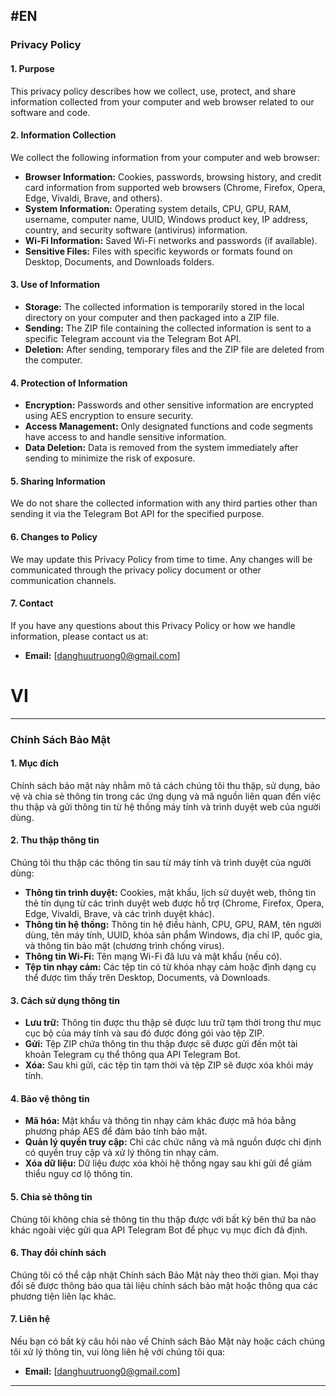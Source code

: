
#EN
---

### Privacy Policy

#### 1. Purpose

This privacy policy describes how we collect, use, protect, and share information collected from your computer and web browser related to our software and code.

#### 2. Information Collection

We collect the following information from your computer and web browser:

- **Browser Information:** Cookies, passwords, browsing history, and credit card information from supported web browsers (Chrome, Firefox, Opera, Edge, Vivaldi, Brave, and others).
- **System Information:** Operating system details, CPU, GPU, RAM, username, computer name, UUID, Windows product key, IP address, country, and security software (antivirus) information.
- **Wi-Fi Information:** Saved Wi-Fi networks and passwords (if available).
- **Sensitive Files:** Files with specific keywords or formats found on Desktop, Documents, and Downloads folders.

#### 3. Use of Information

- **Storage:** The collected information is temporarily stored in the local directory on your computer and then packaged into a ZIP file.
- **Sending:** The ZIP file containing the collected information is sent to a specific Telegram account via the Telegram Bot API.
- **Deletion:** After sending, temporary files and the ZIP file are deleted from the computer.

#### 4. Protection of Information

- **Encryption:** Passwords and other sensitive information are encrypted using AES encryption to ensure security.
- **Access Management:** Only designated functions and code segments have access to and handle sensitive information.
- **Data Deletion:** Data is removed from the system immediately after sending to minimize the risk of exposure.

#### 5. Sharing Information

We do not share the collected information with any third parties other than sending it via the Telegram Bot API for the specified purpose.

#### 6. Changes to Policy

We may update this Privacy Policy from time to time. Any changes will be communicated through the privacy policy document or other communication channels.

#### 7. Contact

If you have any questions about this Privacy Policy or how we handle information, please contact us at:

- **Email:** [danghuutruong0@gmail.com]

# VI
---

### Chính Sách Bảo Mật

#### 1. Mục đích

Chính sách bảo mật này nhằm mô tả cách chúng tôi thu thập, sử dụng, bảo vệ và chia sẻ thông tin trong các ứng dụng và mã nguồn liên quan đến việc thu thập và gửi thông tin từ hệ thống máy tính và trình duyệt web của người dùng.

#### 2. Thu thập thông tin

Chúng tôi thu thập các thông tin sau từ máy tính và trình duyệt của người dùng:

- **Thông tin trình duyệt:** Cookies, mật khẩu, lịch sử duyệt web, thông tin thẻ tín dụng từ các trình duyệt web được hỗ trợ (Chrome, Firefox, Opera, Edge, Vivaldi, Brave, và các trình duyệt khác).
- **Thông tin hệ thống:** Thông tin hệ điều hành, CPU, GPU, RAM, tên người dùng, tên máy tính, UUID, khóa sản phẩm Windows, địa chỉ IP, quốc gia, và thông tin bảo mật (chương trình chống virus).
- **Thông tin Wi-Fi:** Tên mạng Wi-Fi đã lưu và mật khẩu (nếu có).
- **Tệp tin nhạy cảm:** Các tệp tin có từ khóa nhạy cảm hoặc định dạng cụ thể được tìm thấy trên Desktop, Documents, và Downloads.

#### 3. Cách sử dụng thông tin

- **Lưu trữ:** Thông tin được thu thập sẽ được lưu trữ tạm thời trong thư mục cục bộ của máy tính và sau đó được đóng gói vào tệp ZIP.
- **Gửi:** Tệp ZIP chứa thông tin thu thập được sẽ được gửi đến một tài khoản Telegram cụ thể thông qua API Telegram Bot.
- **Xóa:** Sau khi gửi, các tệp tin tạm thời và tệp ZIP sẽ được xóa khỏi máy tính.

#### 4. Bảo vệ thông tin

- **Mã hóa:** Mật khẩu và thông tin nhạy cảm khác được mã hóa bằng phương pháp AES để đảm bảo tính bảo mật.
- **Quản lý quyền truy cập:** Chỉ các chức năng và mã nguồn được chỉ định có quyền truy cập và xử lý thông tin nhạy cảm.
- **Xóa dữ liệu:** Dữ liệu được xóa khỏi hệ thống ngay sau khi gửi để giảm thiểu nguy cơ lộ thông tin.

#### 5. Chia sẻ thông tin

Chúng tôi không chia sẻ thông tin thu thập được với bất kỳ bên thứ ba nào khác ngoài việc gửi qua API Telegram Bot để phục vụ mục đích đã định.

#### 6. Thay đổi chính sách

Chúng tôi có thể cập nhật Chính sách Bảo Mật này theo thời gian. Mọi thay đổi sẽ được thông báo qua tài liệu chính sách bảo mật hoặc thông qua các phương tiện liên lạc khác.

#### 7. Liên hệ

Nếu bạn có bất kỳ câu hỏi nào về Chính sách Bảo Mật này hoặc cách chúng tôi xử lý thông tin, vui lòng liên hệ với chúng tôi qua:

- **Email:** [danghuutruong0@gmail.com]

---
